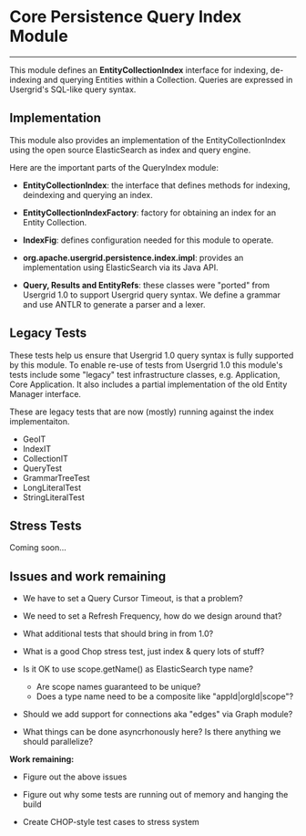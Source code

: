 Core Persistence Query Index Module
===

---
This module defines an __EntityCollectionIndex__ interface for indexing, de-indexing and querying Entities within a Collection. Queries are expressed in Usergrid's SQL-like query syntax. 

Implementation
---
This module also provides an implementation of the EntityCollectionIndex using the open source ElasticSearch as index and query engine. 

Here are the important parts of the QueryIndex module:

* __EntityCollectionIndex__: the interface that defines methods for indexing, deindexing and querying an index. 

* __EntityCollectionIndexFactory__: factory for obtaining an index for an Entity Collection.

* __IndexFig__: defines configuration needed for this module to operate.

* __org.apache.usergrid.persistence.index.impl__: provides an implementation using ElasticSearch via its Java API. 

* __Query, Results and EntityRefs__: these classes were "ported" from Usergrid 1.0 to support Usergrid query syntax. We define a grammar and use ANTLR to generate a parser and a lexer.

Legacy Tests
---
These tests help us ensure that Usergrid 1.0 query syntax is fully supported by this module. To enable re-use of tests from Usergrid 1.0 this module's tests include some "legacy" test infrastructure classes, e.g. Application, Core Application. It also includes a partial implementation of the old Entity Manager interface.

These are legacy tests that are now (mostly) running against the index implementaiton.

* GeoIT
* IndexIT
* CollectionIT
* QueryTest
* GrammarTreeTest
* LongLiteralTest
* StringLiteralTest

Stress Tests
---
Coming soon...


Issues and work remaining
---

* We have to set a Query Cursor Timeout, is that a problem?

* We need to set a Refresh Frequency, how do we design around that?

* What additional tests that should bring in from 1.0?

* What is a good Chop stress test, just index & query lots of stuff?

* Is it OK to use scope.getName() as ElasticSearch type name? 
	* Are scope names guaranteed to be unique? 
	* Does a type name need to be a composite like "appId|orgId|scope"?
	
* Should we add support for connections aka "edges" via Graph module?

* What things can be done asyncrhonously here? Is there anything we should parallelize?



__Work remaining:__

- Figure out the above issues

- Figure out why some tests are running out of memory and hanging the build

- Create CHOP-style test cases to stress system










